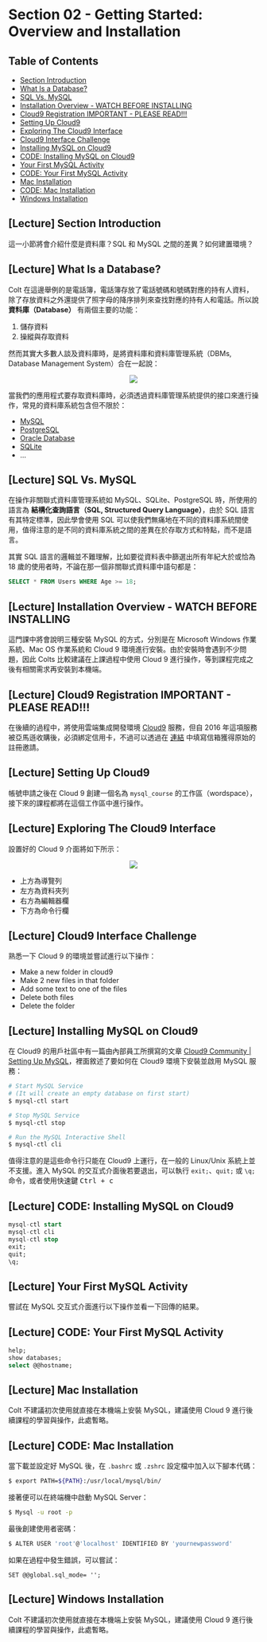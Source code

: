 # Section 02 - Getting Started: Overview and Installation

## Table of Contents

- [Section Introduction]()
- [What Is a Database?]()
- [SQL Vs. MySQL]()
- [Installation Overview - WATCH BEFORE INSTALLING]()
- [Cloud9 Registration IMPORTANT - PLEASE READ!!!]()
- [Setting Up Cloud9]()
- [Exploring The Cloud9 Interface]()
- [Cloud9 Interface Challenge]()
- [Installing MySQL on Cloud9]()
- [CODE: Installing MySQL on Cloud9]()
- [Your First MySQL Activity]()
- [CODE: Your First MySQL Activity]()
- [Mac Installation]()
- [CODE: Mac Installation]()
- [Windows Installation]()

## [Lecture] Section Introduction

這一小節將會介紹什麼是資料庫？SQL 和 MySQL 之間的差異？如何建置環境？

## [Lecture] What Is a Database?

Colt 在這邊舉例的是電話簿，電話簿存放了電話號碼和號碼對應的持有人資料，除了存放資料之外還提供了照字母的降序排列來查找對應的持有人和電話。所以說 **資料庫（Database）** 有兩個主要的功能：

1. 儲存資料
2. 操縱與存取資料

然而其實大多數人談及資料庫時，是將資料庫和資料庫管理系統（DBMs, Database Management System）合在一起說：

<p align="center">
  <img src="https://i.imgur.com/nznUXAL.png">
</p>

當我們的應用程式要存取資料庫時，必須透過資料庫管理系統提供的接口來進行操作，常見的資料庫系統包含但不限於：

- [MySQL](https://www.mysql.com/)
- [PostgreSQL](https://www.postgresql.org/)
- [Oracle Database](https://www.oracle.com/database/)
- [SQLite](https://www.sqlite.org/index.html)
- ...

## [Lecture] SQL Vs. MySQL

在操作非關聯式資料庫管理系統如 MySQL、SQLite、PostgreSQL 時，所使用的語言為 **結構化查詢語言（SQL, Structured Query Language）**，由於 SQL 語言有其特定標準，因此學會使用 SQL 可以使我們無痛地在不同的資料庫系統間使用，值得注意的是不同的資料庫系統之間的差異在於存取方式和特點，而不是語言。

其實 SQL 語言的邏輯並不難理解，比如要從資料表中篩選出所有年紀大於或恰為 18 歲的使用者時，不論在那一個非關聯式資料庫中語句都是：

```sql
SELECT * FROM Users WHERE Age >= 18;
```

## [Lecture] Installation Overview - WATCH BEFORE INSTALLING

這門課中將會說明三種安裝 MySQL 的方式，分別是在 Microsoft Windows 作業系統、Mac OS 作業系統和 Cloud 9 環境進行安裝。由於安裝時會遇到不少問題，因此 Colts 比較建議在上課過程中使用 Cloud 9 進行操作，等到課程完成之後有相關需求再安裝到本機端。

## [Lecture] Cloud9 Registration IMPORTANT - PLEASE READ!!!

在後續的過程中，將使用雲端集成開發環境 [Cloud9](https://c9.io/) 服務，但自 2016 年這項服務被亞馬遜收購後，必須綁定信用卡，不過可以透過在 [連結](https://wdb-c9-invite.herokuapp.com/) 中填寫信箱獲得原始的註冊邀請。

## [Lecture] Setting Up Cloud9

帳號申請之後在 Cloud 9 創建一個名為 `mysql_course` 的工作區（wordspace），接下來的課程都將在這個工作區中進行操作。

## [Lecture] Exploring The Cloud9 Interface

設置好的 Cloud 9 介面將如下所示：

<p align="center">
  <img src="https://i.imgur.com/aY15MW2.png">
</p>

- 上方為導覽列
- 左方為資料夾列
- 右方為編輯器欄
- 下方為命令行欄

## [Lecture] Cloud9 Interface Challenge

熟悉一下 Cloud 9 的環境並嘗試進行以下操作：

- Make a new folder in cloud9
- Make 2 new files in that folder
- Add some text to one of the files
- Delete both files
- Delete the folder

## [Lecture] Installing MySQL on Cloud9

在 Cloud9 的用戶社區中有一篇由內部員工所撰寫的文章 [Cloud9 Community | Setting Up MySQL](https://community.c9.io/t/setting-up-mysql/1718)，裡面敘述了要如何在 Cloud9 環境下安裝並啟用 MySQL 服務：

```bash
# Start MySQL Service
# (It will create an empty database on first start)
$ mysql-ctl start

# Stop MySQL Service
$ mysql-ctl stop

# Run the MySQL Interactive Shell
$ mysql-ctl cli
```

值得注意的是這些命令行只能在 Cloud9 上運行，在一般的 Linux/Unix 系統上並不支援。進入 MySQL 的交互式介面後若要退出，可以執行 `exit;`、`quit;` 或 `\q;` 命令，或者使用快速鍵 <kbd>Ctrl + c</kbd>

## [Lecture] CODE: Installing MySQL on Cloud9

```sql
mysql-ctl start
mysql-ctl cli
mysql-ctl stop
exit;
quit;
\q;
```

## [Lecture] Your First MySQL Activity

嘗試在 MySQL 交互式介面進行以下操作並看一下回傳的結果。

## [Lecture] CODE: Your First MySQL Activity

```sql
help;
show databases;
select @@hostname;
```

## [Lecture] Mac Installation

Colt 不建議初次使用就直接在本機端上安裝 MySQL，建議使用 Cloud 9 進行後續課程的學習與操作，此處暫略。

## [Lecture] CODE: Mac Installation

當下載並設定好 MySQL 後，在 `.bashrc` 或 `.zshrc` 設定檔中加入以下腳本代碼：

```bash
$ export PATH=${PATH}:/usr/local/mysql/bin/
```

接著便可以在終端機中啟動 MySQL Server：

```bash
$ Mysql -u root -p
```

最後創建使用者密碼：

```bash
$ ALTER USER 'root'@'localhost' IDENTIFIED BY 'yournewpassword'
```

如果在過程中發生錯誤，可以嘗試：

```
SET @@global.sql_mode= '';
```

## [Lecture] Windows Installation

Colt 不建議初次使用就直接在本機端上安裝 MySQL，建議使用 Cloud 9 進行後續課程的學習與操作，此處暫略。
